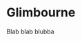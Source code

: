 # Glimbourne

Blab blab blubba


<link rel="stylesheet" href="https://unpkg.com/leaflet@1.7.1/dist/leaflet.css" integrity="sha512-xodZBNTC5n17Xt2atTPuE1HxjVMSvLVW9ocqUKLsCC5CXdbqCmblAshOMAS6/keqq/sMZMZ19scR4PsZChSR7A==" crossorigin=""/>
<script src="https://unpkg.com/leaflet@1.7.1/dist/leaflet.js" integrity="sha512-XQoYMqMTK8LvdxXYG3nZ448hOEQiglfqkJs1NOQV44cWnUrBc8PkAOcXy20w0vlaXaVUearIOBhiXZ5V3ynxwA==" crossorigin=""></script>

<style type="text/css">
#map {
    width: 100%;
    margin: 0;
    aspect-ratio: 1200/1064;
}
</style>

<div id="map"></div>

<script type="text/javascript">
  document.addEventListener("DOMContentLoaded", function() {
    const bounds = [[0, 0], [1064, 1200]];
    const map = L.map("map", {
        crs: L.CRS.Simple,
        maxBounds: bounds,
        minZoom: 0,
        maxZoom: 3,
    });

    const image = L.imageOverlay("assets/img/glimbourne.svg", bounds).addTo(map);

    L.marker([300, 300], {url: "Topic%201/Note%201"}).bindTooltip("Note 1").on("click", markerOnClick).addTo(map);

    function markerOnClick(e) {
        console.log(e.target.options.url)
        window.location.href = `/glimbourne/${e.target.options.url}`
    }

    map.fitBounds(bounds);

  })
</script>